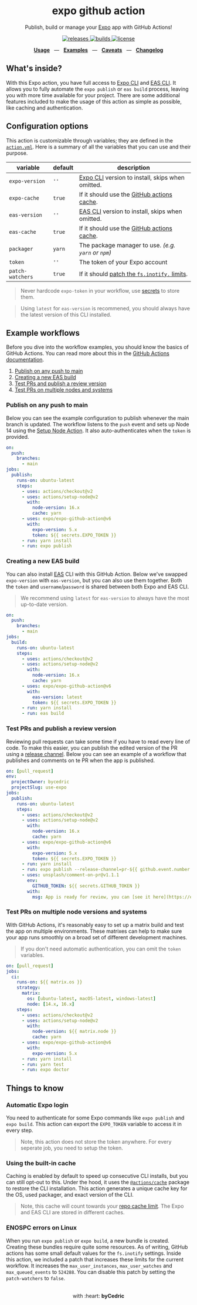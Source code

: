 <div align="center">
  <h1>expo github action</h1>
  <p>Publish, build or manage your <a href="https://github.com/expo/expo">Expo</a> app with GitHub Actions!</p>
  <p>
    <a href="https://github.com/expo/expo-github-action/releases">
      <img src="https://img.shields.io/github/release/expo/expo-github-action/all.svg?style=flat-square" alt="releases" />
    </a>
    <a href="https://github.com/expo/expo-github-action/actions">
      <img src="https://img.shields.io/github/workflow/status/expo/expo-github-action/CI/main.svg?style=flat-square" alt="builds" />
    </a>
    <a href="https://github.com/expo/expo-github-action/blob/main/LICENSE.md">
      <img src="https://img.shields.io/github/license/expo/expo-github-action?style=flat-square" alt="license" />
    </a>
  </p>
  <p align="center">
    <a href="https://github.com/expo/expo-github-action#configuration-options"><b>Usage</b></a>
    &nbsp;&nbsp;&mdash;&nbsp;&nbsp;
    <a href="https://github.com/expo/expo-github-action#example-workflows"><b>Examples</b></a>
    &nbsp;&nbsp;&mdash;&nbsp;&nbsp;
    <a href="https://github.com/expo/expo-github-action#things-to-know"><b>Caveats</b></a>
    &nbsp;&nbsp;&mdash;&nbsp;&nbsp;
    <a href="https://github.com/expo/expo-github-action/blob/main/CHANGELOG.md"><b>Changelog</b></a>
  </p>
</div>

## What's inside?

With this Expo action, you have full access to [Expo CLI][link-expo-cli] and [EAS CLI][link-eas-cli].
It allows you to fully automate the `expo publish` or `eas build` process, leaving you with more time available for your project.
There are some additional features included to make the usage of this action as simple as possible, like caching and authentication.

## Configuration options

This action is customizable through variables; they are defined in the [`action.yml`](action.yml).
Here is a summary of all the variables that you can use and their purpose.

| variable         | default | description                                                                          |
| ---------------- | ------- | ------------------------------------------------------------------------------------ |
| `expo-version`   | `''`    | [Expo CLI](https://github.com/expo/expo-cli) version to install, skips when omitted. |
| `expo-cache`     | `true`  | If it should use the [GitHub actions cache](#using-the-built-in-cache).              |
| `eas-version`    | `''`    | [EAS CLI](https://github.com/expo/eas-cli) version to install, skips when omitted.   |
| `eas-cache`      | `true`  | If it should use the [GitHub actions cache](#using-the-built-in-cache).              |
| `packager`       | `yarn`  | The package manager to use. _(e.g. `yarn` or `npm`)_                                 |
| `token`          | `''`    | The token of your Expo account                                                       |
| `patch-watchers` | `true`  | If it should [patch the `fs.inotify.` limits](#enospc-errors-on-linux).              |

> Never hardcode `expo-token` in your workflow, use [secrets][link-actions-secrets] to store them.

> Using `latest` for `eas-version` is recommened, you should always have the latest version of this CLI installed.

## Example workflows

Before you dive into the workflow examples, you should know the basics of GitHub Actions.
You can read more about this in the [GitHub Actions documentation][link-actions].

1. [Publish on any push to main](#publish-on-any-push-to-main)
2. [Creating a new EAS build](#creating-a-new-eas-build)
3. [Test PRs and publish a review version](#test-prs-and-publish-a-review-version)
4. [Test PRs on multiple nodes and systems](#test-prs-on-multiple-node-versions-and-systems)

### Publish on any push to main

Below you can see the example configuration to publish whenever the main branch is updated.
The workflow listens to the `push` event and sets up Node 14 using the [Setup Node Action][link-actions-node].
It also auto-authenticates when the `token` is provided.

```yml
on:
  push:
    branches:
      - main
jobs:
  publish:
    runs-on: ubuntu-latest
    steps:
      - uses: actions/checkout@v2
      - uses: actions/setup-node@v2
        with:
          node-version: 16.x
          cache: yarn
      - uses: expo/expo-github-action@v6
        with:
          expo-version: 5.x
          token: ${{ secrets.EXPO_TOKEN }}
      - run: yarn install
      - run: expo publish
```

### Creating a new EAS build

You can also install [EAS](https://docs.expo.dev/eas/) CLI with this GitHub Action.
Below we've swapped `expo-version` with `eas-version`, but you can also use them together.
Both the `token` and `username`/`password` is shared between both Expo and EAS CLI.

> We recommend using `latest` for `eas-version` to always have the most up-to-date version.

```yml
on:
  push:
    branches:
      - main
jobs:
  build:
    runs-on: ubuntu-latest
    steps:
      - uses: actions/checkout@v2
      - uses: actions/setup-node@v2
        with:
          node-version: 16.x
          cache: yarn
      - uses: expo/expo-github-action@v6
        with:
          eas-version: latest
          token: ${{ secrets.EXPO_TOKEN }}
      - run: yarn install
      - run: eas build
```

### Test PRs and publish a review version

Reviewing pull requests can take some time if you have to read every line of code.
To make this easier, you can publish the edited version of the PR using a [release channel][link-expo-release-channels].
Below you can see an example of a workflow that publishes and comments on te PR when the app is published.

```yml
on: [pull_request]
env:
  projectOwner: bycedric
  projectSlug: use-expo
jobs:
  publish:
    runs-on: ubuntu-latest
    steps:
      - uses: actions/checkout@v2
      - uses: actions/setup-node@v2
        with:
          node-version: 16.x
          cache: yarn
      - uses: expo/expo-github-action@v6
        with:
          expo-version: 5.x
          token: ${{ secrets.EXPO_TOKEN }}
      - run: yarn install
      - run: expo publish --release-channel=pr-${{ github.event.number }}
      - uses: unsplash/comment-on-pr@v1.1.1
        env:
          GITHUB_TOKEN: ${{ secrets.GITHUB_TOKEN }}
        with:
          msg: App is ready for review, you can [see it here](https://expo.dev/@${{ env.projectOwner }}/${{ env.projectSlug }}?release-channel=pr-${{ github.event.number }}).\n\n<img src="https://qr.expo.dev/expo-go?owner=${{ env.projectOwner }}&slug=${{ env.projectSlug }}&releaseChannel=pr-${{ github.event.number }}" height="200px" width="200px"></a>
```

### Test PRs on multiple node versions and systems

With GitHub Actions, it's reasonably easy to set up a matrix build and test the app on multiple environments.
These matrixes can help to make sure your app runs smoothly on a broad set of different development machines.

> If you don't need automatic authentication, you can omit the `token` variables.

```yml
on: [pull_request]
jobs:
  ci:
    runs-on: ${{ matrix.os }}
    strategy:
      matrix:
        os: [ubuntu-latest, macOS-latest, windows-latest]
        node: [14.x, 16.x]
    steps:
      - uses: actions/checkout@v2
      - uses: actions/setup-node@v2
        with:
          node-version: ${{ matrix.node }}
          cache: yarn
      - uses: expo/expo-github-action@v6
        with:
          expo-version: 5.x
      - run: yarn install
      - run: yarn test
      - run: expo doctor
```

## Things to know

### Automatic Expo login

You need to authenticate for some Expo commands like `expo publish` and `expo build`.
This action can export the `EXPO_TOKEN` variable to access it in every step.

> Note, this action does not store the token anywhere. For every seperate job, you need to setup the token.

### Using the built-in cache

Caching is enabled by default to speed up consecutive CLI installs, but you can still opt-out to this.
Under the hood, it uses the [`@actions/cache`][link-actions-cache-package] package to restore the CLI installation.
This action generates a unique cache key for the OS, used packager, and exact version of the CLI.

> Note, this cache will count towards your [repo cache limit][link-actions-cache-limit]. The Expo and EAS CLI are stored in different caches.

### ENOSPC errors on Linux

When you run `expo publish` or `expo build`, a new bundle is created.
Creating these bundles require quite some resources.
As of writing, GitHub actions has some small default values for the `fs.inotify` settings.
Inside this action, we included a patch that increases these limits for the current workflow.
It increases the `max_user_instances`, `max_user_watches` and `max_queued_events` to `524288`.
You can disable this patch by setting the `patch-watchers` to `false`.

<div align="center">
  <br />
  with :heart:&nbsp;<strong>byCedric</strong>
  <br />
</div>

[link-actions]: https://help.github.com/en/categories/automating-your-workflow-with-github-actions
[link-actions-cache-limit]: https://github.com/actions/cache#cache-limits
[link-actions-cache-package]: https://github.com/actions/toolkit/tree/main/packages/cache
[link-actions-node]: https://github.com/actions/setup-node
[link-actions-secrets]: https://help.github.com/en/actions/configuring-and-managing-workflows/creating-and-storing-encrypted-secrets
[link-expo-cli]: https://docs.expo.dev/workflow/expo-cli/
[link-expo-release-channels]: https://docs.expo.dev/distribution/release-channels/
[link-eas-cli]: https://github.com/expo/eas-cli#readme
